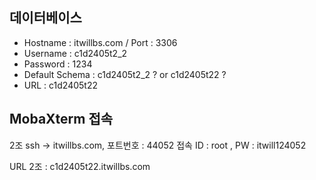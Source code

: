 ## 데이터베이스 
- Hostname : itwillbs.com / Port : 3306
- Username : c1d2405t2_2 
- Password : 1234
- Default Schema : c1d2405t2_2 ? or c1d2405t22 ?
- URL : c1d2405t22

## MobaXterm 접속
2조
ssh -> itwillbs.com, 포트번호 : 44052
접속 ID : root , PW : itwill124052

URL 
2조 : c1d2405t22.itwillbs.com